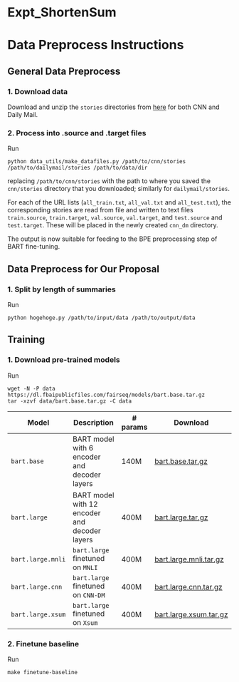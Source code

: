 # Expt_ShortenSum

# Data Preprocess Instructions

## General Data Preprocess

### 1. Download data
Download and unzip the `stories` directories from [here](http://cs.nyu.edu/~kcho/DMQA/) for both CNN and Daily Mail.

### 2. Process into .source and .target files
Run

```
python data_utils/make_datafiles.py /path/to/cnn/stories /path/to/dailymail/stories /path/to/data/dir
```

replacing `/path/to/cnn/stories` with the path to where you saved the `cnn/stories` directory that you downloaded; similarly for `dailymail/stories`.

For each of the URL lists (`all_train.txt`, `all_val.txt` and `all_test.txt`), the corresponding stories are read from file and written to text files `train.source`, `train.target`, `val.source`, `val.target`, and `test.source` and `test.target`. These will be placed in the newly created `cnn_dm` directory.

The output is now suitable for feeding to the BPE preprocessing step of BART fine-tuning.

## Data Preprocess for Our Proposal

### 1. Split by length of summaries
Run

```
python hogehoge.py /path/to/input/data /path/to/output/data
```

## Training

### 1. Download pre-trained models
Run

```
wget -N -P data https://dl.fbaipublicfiles.com/fairseq/models/bart.base.tar.gz
tar -xzvf data/bart.base.tar.gz -C data
```

Model | Description | # params | Download
---|---|---|---
`bart.base` | BART model with 6 encoder and decoder layers | 140M | [bart.base.tar.gz](https://dl.fbaipublicfiles.com/fairseq/models/bart.base.tar.gz)
`bart.large` | BART model with 12 encoder and decoder layers | 400M | [bart.large.tar.gz](https://dl.fbaipublicfiles.com/fairseq/models/bart.large.tar.gz)
`bart.large.mnli` | `bart.large` finetuned on `MNLI` | 400M | [bart.large.mnli.tar.gz](https://dl.fbaipublicfiles.com/fairseq/models/bart.large.mnli.tar.gz)
`bart.large.cnn` | `bart.large` finetuned on `CNN-DM` | 400M | [bart.large.cnn.tar.gz](https://dl.fbaipublicfiles.com/fairseq/models/bart.large.cnn.tar.gz)
`bart.large.xsum` | `bart.large` finetuned on `Xsum` | 400M | [bart.large.xsum.tar.gz](https://dl.fbaipublicfiles.com/fairseq/models/bart.large.xsum.tar.gz)

### 2. Finetune baseline
Run

```
make finetune-baseline
```
